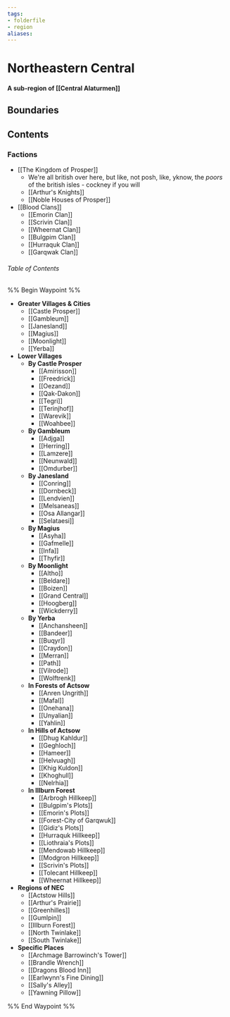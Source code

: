 ```yaml
---
tags: 
- folderfile
- region
aliases:
---
```

# Northeastern Central
#### A sub-region of [[Central Alaturmen]]
## Boundaries
## Contents
### Factions
- [[The Kingdom of Prosper]]
	- We're all british over here, but like, not posh, like, yknow, the *poors* of the british isles - cockney if you will
	- [[Arthur's Knights]]
	- [[Noble Houses of Prosper]]
- [[Blood Clans]]
	- [[Emorin Clan]]
	- [[Scrivin Clan]]
	- [[Wheernat Clan]]
	- [[Bulgpim Clan]]
	- [[Hurraquk Clan]]
	- [[Garqwak Clan]]

###### Table of Contents
%% Begin Waypoint %%
- **Greater Villages & Cities**
	- [[Castle Prosper]]
	- [[Gambleum]]
	- [[Janesland]]
	- [[Magius]]
	- [[Moonlight]]
	- [[Yerba]]
- **Lower Villages**
	- **By Castle Prosper**
		- [[Amirisson]]
		- [[Freedrick]]
		- [[Oezand]]
		- [[Qak-Dakon]]
		- [[Tegri]]
		- [[Terinjhof]]
		- [[Warevik]]
		- [[Woahbee]]
	- **By Gambleum**
		- [[Adjga]]
		- [[Herring]]
		- [[Lamzere]]
		- [[Neunwald]]
		- [[Omdurber]]
	- **By Janesland**
		- [[Conring]]
		- [[Dornbeck]]
		- [[Lendvien]]
		- [[Melsaneas]]
		- [[Osa Allangar]]
		- [[Selataesi]]
	- **By Magius**
		- [[Asyha]]
		- [[Gafmelle]]
		- [[Infa]]
		- [[Thyfir]]
	- **By Moonlight**
		- [[Altho]]
		- [[Beldare]]
		- [[Boizen]]
		- [[Grand Central]]
		- [[Hoogberg]]
		- [[Wickderry]]
	- **By Yerba**
		- [[Anchansheen]]
		- [[Bandeer]]
		- [[Buqyr]]
		- [[Craydon]]
		- [[Merran]]
		- [[Path]]
		- [[Vilrode]]
		- [[Wolftrenk]]
	- **In Forests of Actsow**
		- [[Anren Ungrith]]
		- [[Mafal]]
		- [[Onehana]]
		- [[Unyalian]]
		- [[Yahlin]]
	- **In Hills of Actsow**
		- [[Dhug Kahldur]]
		- [[Geghloch]]
		- [[Hameer]]
		- [[Helvuagh]]
		- [[Khig Kuldon]]
		- [[Khoghull]]
		- [[Nelrhia]]
	- **In Illburn Forest**
		- [[Arbrogh Hillkeep]]
		- [[Bulgpim's Plots]]
		- [[Emorin's Plots]]
		- [[Forest-City of Garqwuk]]
		- [[Gidiz's Plots]]
		- [[Hurraquk Hillkeep]]
		- [[Liothraia's Plots]]
		- [[Mendowab Hillkeep]]
		- [[Modgron Hillkeep]]
		- [[Scrivin's Plots]]
		- [[Tolecant Hillkeep]]
		- [[Wheernat Hillkeep]]
- **Regions of NEC**
	- [[Actstow Hills]]
	- [[Arthur's Prairie]]
	- [[Greenhilles]]
	- [[Gumlpin]]
	- [[Illburn Forest]]
	- [[North Twinlake]]
	- [[South Twinlake]]
- **Specific Places**
	- [[Archmage Barrowinch's Tower]]
	- [[Brandle Wrench]]
	- [[Dragons Blood Inn]]
	- [[Earlwynn's Fine Dining]]
	- [[Sally's Alley]]
	- [[Yawning Pillow]]

%% End Waypoint %%
